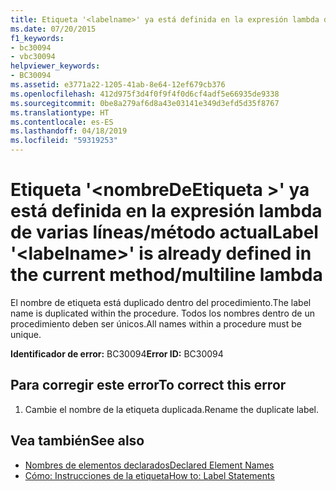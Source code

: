 ```yaml
---
title: Etiqueta '<labelname>' ya está definida en la expresión lambda de varias líneas de método actual
ms.date: 07/20/2015
f1_keywords:
- bc30094
- vbc30094
helpviewer_keywords:
- BC30094
ms.assetid: e3771a22-1205-41ab-8e64-12ef679cb376
ms.openlocfilehash: 412d975f3d4f0f9f4f0d6cf4adf5e66935de9338
ms.sourcegitcommit: 0be8a279af6d8a43e03141e349d3efd5d35f8767
ms.translationtype: HT
ms.contentlocale: es-ES
ms.lasthandoff: 04/18/2019
ms.locfileid: "59319253"
---
```

# <a name="label-labelname-is-already-defined-in-the-current-methodmultiline-lambda"></a><span data-ttu-id="5cec0-102">Etiqueta '\<nombreDeEtiqueta >' ya está definida en la expresión lambda de varias líneas/método actual</span><span class="sxs-lookup"><span data-stu-id="5cec0-102">Label '\<labelname>' is already defined in the current method/multiline lambda</span></span>
<span data-ttu-id="5cec0-103">El nombre de etiqueta está duplicado dentro del procedimiento.</span><span class="sxs-lookup"><span data-stu-id="5cec0-103">The label name is duplicated within the procedure.</span></span> <span data-ttu-id="5cec0-104">Todos los nombres dentro de un procedimiento deben ser únicos.</span><span class="sxs-lookup"><span data-stu-id="5cec0-104">All names within a procedure must be unique.</span></span>  
  
 <span data-ttu-id="5cec0-105">**Identificador de error:** BC30094</span><span class="sxs-lookup"><span data-stu-id="5cec0-105">**Error ID:** BC30094</span></span>  
  
## <a name="to-correct-this-error"></a><span data-ttu-id="5cec0-106">Para corregir este error</span><span class="sxs-lookup"><span data-stu-id="5cec0-106">To correct this error</span></span>  
  
1. <span data-ttu-id="5cec0-107">Cambie el nombre de la etiqueta duplicada.</span><span class="sxs-lookup"><span data-stu-id="5cec0-107">Rename the duplicate label.</span></span>  
  
## <a name="see-also"></a><span data-ttu-id="5cec0-108">Vea también</span><span class="sxs-lookup"><span data-stu-id="5cec0-108">See also</span></span>

- [<span data-ttu-id="5cec0-109">Nombres de elementos declarados</span><span class="sxs-lookup"><span data-stu-id="5cec0-109">Declared Element Names</span></span>](../../visual-basic/programming-guide/language-features/declared-elements/declared-element-names.md)
- [<span data-ttu-id="5cec0-110">Cómo: Instrucciones de la etiqueta</span><span class="sxs-lookup"><span data-stu-id="5cec0-110">How to: Label Statements</span></span>](../../visual-basic/programming-guide/program-structure/how-to-label-statements.md)
